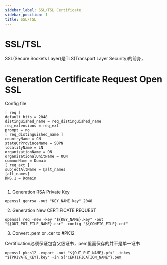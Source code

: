 ```yaml
---
sidebar_label: SSL/TSL Certificate
sidebar_position: 1
title: SSL/TSL
---
```


# SSL/TSL

SSL(Secure Sockets Layer)是TLS(Transport Layer Security)的前身，


# Generation Certificate Request Open SSL

Config file

```shell
[ req ]
default_bits = 2048
distinguished_name = req_distinguished_name
req_extensions = req_ext
prompt = no
[ req_distinguished_name ]
countryName = CN
stateOrProvinceName = SOPN
localityName = LN
organizationName = ON
organizationalUnitName = OUN
commonName = Domain
[ req_ext ]
subjectAltName = @alt_names
[alt_names]
DNS.1 = Domain


```

1. Generation RSA Private Key

```shell
openssl genrsa -out "KEY_NAME.key" 2048
```

2. Generation New CERTIFICATE REQUEST

```shell
openssl req -new -key "${KEY_NAME}.key" -out "${OUT_PUT_FILE_NAME}.csr" -config "${CONFIG_FILE}.cnf"
```

3. Convert .pem or .cer to #PK12

Certification必须保证包含父级证书，pem里面保存的并不是单一证书

```shell
openssl pkcs12 -export -out "${OUT_PUT_NAME}.pfx" -inkey "${PRIVATE_KEY}.key" -in ${"CERTIFICATION_NAME"}.pem
```
